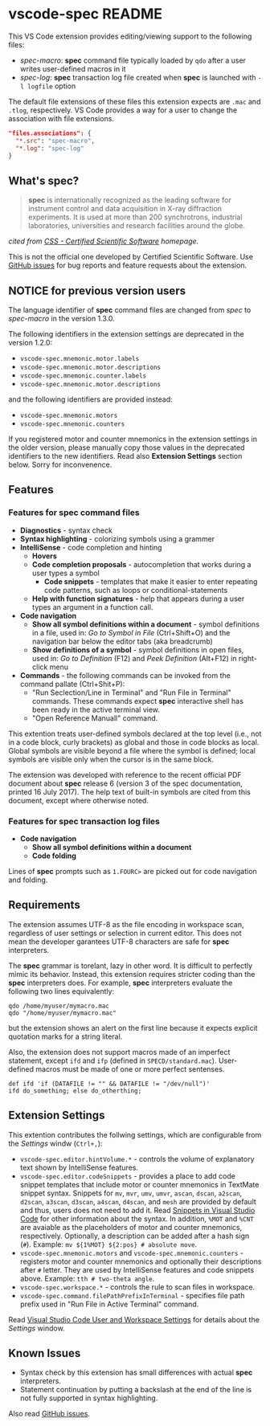 # vscode-spec README

This VS Code extension provides editing/viewing support to the following files:

* _spec-macro_: __spec__ command file typically loaded by `qdo` after a user writes user-defined macros in it
* _spec-log_: __spec__ transaction log file created when __spec__ is launched with `-l logfile` option

The default file extensions of these files this extension expects are `.mac` and `.tlog`, respectively.
VS Code provides a way for a user to change the association with file extensions.

```json
"files.associations": {
  "*.src": "spec-macro",
  "*.log": "spec-log"
}
```

## What's __spec__?

> __spec__ is internationally recognized as the leading software for instrument control and data acquisition in X-ray diffraction experiments.
> It is used at more than 200 synchrotrons, industrial laboratories, universities and research facilities around the globe.

_cited from [CSS - Certified Scientific Software](https://www.certif.com) homepage._

This is not the official one developed by Certified Scientific Software.
Use [GitHub issues](https://github.com/fujidana/vscode-spec/issues) for bug reports and feature requests about the extension.

## NOTICE for previous version users

The language identifier of __spec__ command files are changed from _spec_ to _spec-macro_ in the version 1.3.0.

The following identifiers in the extension settings are deprecated in the version 1.2.0:

* `vscode-spec.mnemonic.motor.labels`
* `vscode-spec.mnemonic.motor.descriptions`
* `vscode-spec.mnemonic.counter.labels`
* `vscode-spec.mnemonic.motor.descriptions`

and the following identifiers are provided instead:

* `vscode-spec.mnemonic.motors`
* `vscode-spec.mnemonic.counters`

If you registered motor and counter mnemonics in the extension settings in the older version, please manually copy those values in the deprecated identifiers to the new identifiers.
Read also __Extension Settings__ section below.
Sorry for inconvenence.

## Features

### Features for __spec__ command files

* __Diagnostics__ - syntax check
* __Syntax highlighting__ - colorizing symbols using a grammer
* __IntelliSense__ - code completion and hinting
  * __Hovers__
  * __Code completion proposals__ - autocompletion that works during a user types a symbol
    * __Code snippets__ - templates that make it easier to enter repeating code patterns, such as loops or conditional-statements
  * __Help with function signatures__ - help that appears during a user types an argument in a function call.
* __Code navigation__
  * __Show all symbol definitions within a document__ - symbol definitions in a file, used in: _Go to Symbol in File_ (Ctrl+Shift+O) and the navigation bar below the editor tabs (aka breadcrumb)
  * __Show definitions of a symbol__ - symbol definitions in open files, used in: _Go to Definition_ (F12) and _Peek Definition_ (Alt+F12) in right-click menu
* __Commands__ - the following commands can be invoked from the command pallate (Ctrl+Shit+P):
  * "Run Seclection/Line in Terminal" and "Run File in Terminal" commands. These commands expect __spec__ interactive shell has been ready in the active terminal view.
  * "Open Reference Manuall" command.

This extention treats user-defined symbols declared at the top level (i.e., not in a code block, curly brackets) as global and those in code blocks as local.
Global symbols are visible beyond a file where the symbol is defined; local symbols are visible only when the cursor is in the same block.

The extension was developed with reference to the recent official PDF document about __spec__ release 6 (version 3 of the spec documentation, printed 16 July 2017).
The help text of built-in symbols are cited from this document, except where otherwise noted.

### Features for __spec__ transaction log files

* __Code navigation__
  * __Show all symbol definitions within a document__
  * __Code folding__

Lines of __spec__ prompts such as `1.FOURC>` are picked out for code navigation and folding.

## Requirements

The extension assumes UTF-8 as the file encoding in workspace scan, regardless of user settings or selection in current editor.
This does not mean the developer garantees UTF-8 characters are safe for __spec__ interpreters.

The __spec__ grammar is torelant, lazy in other word.
It is difficult to perfectly mimic its behavior.
Instead, this extension requires stricter coding than the __spec__ interpreters does.
For example, __spec__ interpreters evaluate the following two lines equivalently:

```
qdo /home/myuser/mymacro.mac
qdo "/home/myuser/mymacro.mac"
```

but the extension shows an alert on the first line because it expects explicit quotation marks for a string literal.

Also, the extension does not support macros made of an imperfect statement, except `ifd` and `ifp` (defined in `SPECD/standard.mac`).
User-defined macros must be made of one or more perfect sentenses.

```
def ifd 'if (DATAFILE != "" && DATAFILE != "/dev/null")'
ifd do_something; else do_otherthing;
```

## Extension Settings

This extention contributes the follwing settings, which are configurable from the _Settings_ windw (`Ctrl+,`):

* `vscode-spec.editor.hintVolume.*` - controls the volume of explanatory text shown by IntelliSense features.
* `vscode-spec.editor.codeSnippets` - provides a place to add code snippet templates that include motor or counter mnemonics in TextMate snippet syntax. Snippets for `mv`, `mvr`, `umv`, `umvr`, `ascan`, `dscan`, `a2scan`, `d2scan`, `a3scan`, `d3scan`, `a4scan`, `d4scan`, and `mesh` are provided by default and thus, users does not need to add it. Read [Snippets in Visual Studio Code](https://code.visualstudio.com/docs/editor/userdefinedsnippets) for other information about the syntax. In addition, `%MOT` and `%CNT` are avaiable as the placeholders of motor and counter mnemonics, respectively. Optionally, a description can be added after a hash sign (`#`). Example: `mv ${1%MOT} ${2:pos} # absolute move`.
* `vscode-spec.mnemonic.motors` and `vscode-spec.mnemonic.counters` - registers motor and counter mnemonics and optionally their descriptions after `#` letter. They are used by IntelliSense features and code snippets above.  Example: `tth # two-theta angle`.
* `vscode-spec.workspace.*` - controls the rule to scan files in workspace.
* `vscode-spec.command.filePathPrefixInTerminal` - specifies file path prefix used in "Run File in Active Terminal" command.

Read [Visual Studio Code User and Workspace Settings](https://code.visualstudio.com/docs/getstarted/settings) for details about the _Settings_ window.

## Known Issues

* Syntax check by this extension has small differences with actual __spec__ interpreters.
* Statement continuation by putting a backslash at the end of the line is not fully supported in syntax highlighting.

Also read [GitHub issues](https://github.com/fujidana/vscode-spec/issues).
